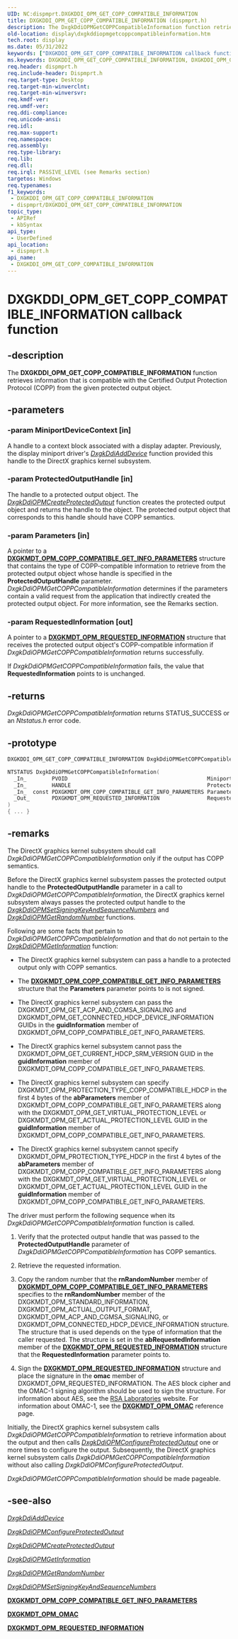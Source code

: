 ```yaml
---
UID: NC:dispmprt.DXGKDDI_OPM_GET_COPP_COMPATIBLE_INFORMATION
title: DXGKDDI_OPM_GET_COPP_COMPATIBLE_INFORMATION (dispmprt.h)
description: The DxgkDdiOPMGetCOPPCompatibleInformation function retrieves information that is compatible with the Certified Output Protection Protocol (COPP) from the given protected output object.
old-location: display\dxgkddiopmgetcoppcompatibleinformation.htm
tech.root: display
ms.date: 05/31/2022
keywords: ["DXGKDDI_OPM_GET_COPP_COMPATIBLE_INFORMATION callback function"]
ms.keywords: DXGKDDI_OPM_GET_COPP_COMPATIBLE_INFORMATION, DXGKDDI_OPM_GET_COPP_COMPATIBLE_INFORMATION callback, Dm_Opm_functions_7873b0b1-3983-49c4-8192-b0c59d5ae01c.xml, DxgkDdiOPMGetCOPPCompatibleInformation, DxgkDdiOPMGetCOPPCompatibleInformation callback function [Display Devices], display.dxgkddiopmgetcoppcompatibleinformation, dispmprt/DxgkDdiOPMGetCOPPCompatibleInformation
req.header: dispmprt.h
req.include-header: Dispmprt.h
req.target-type: Desktop
req.target-min-winverclnt: 
req.target-min-winversvr: 
req.kmdf-ver: 
req.umdf-ver: 
req.ddi-compliance: 
req.unicode-ansi: 
req.idl: 
req.max-support: 
req.namespace: 
req.assembly: 
req.type-library: 
req.lib: 
req.dll: 
req.irql: PASSIVE_LEVEL (see Remarks section)
targetos: Windows
req.typenames: 
f1_keywords:
 - DXGKDDI_OPM_GET_COPP_COMPATIBLE_INFORMATION
 - dispmprt/DXGKDDI_OPM_GET_COPP_COMPATIBLE_INFORMATION
topic_type:
 - APIRef
 - kbSyntax
api_type:
 - UserDefined
api_location:
 - dispmprt.h
api_name:
 - DXGKDDI_OPM_GET_COPP_COMPATIBLE_INFORMATION
---
```


# DXGKDDI_OPM_GET_COPP_COMPATIBLE_INFORMATION callback function

## -description

The **DXGKDDI_OPM_GET_COPP_COMPATIBLE_INFORMATION** function retrieves information that is compatible with the Certified Output Protection Protocol (COPP) from the given protected output object.

## -parameters

### -param MiniportDeviceContext [in]

A handle to a context block associated with a display adapter. Previously, the display miniport driver's [*DxgkDdiAddDevice*](nc-dispmprt-dxgkddi_add_device.md) function provided this handle to the DirectX graphics kernel subsystem.

### -param ProtectedOutputHandle [in]

The handle to a protected output object. The [*DxgkDdiOPMCreateProtectedOutput*](nc-dispmprt-dxgkddi_opm_create_protected_output.md) function creates the protected output object and returns the handle to the object. The protected output object that corresponds to this handle should have COPP semantics.

### -param Parameters [in]

A pointer to a [**DXGKMDT_OPM_COPP_COMPATIBLE_GET_INFO_PARAMETERS**](../d3dkmdt/ns-d3dkmdt-_dxgkmdt_opm_copp_compatible_get_info_parameters.md) structure that contains the type of COPP-compatible information to retrieve from the protected output object whose handle is specified in the **ProtectedOutputHandle** parameter. *DxgkDdiOPMGetCOPPCompatibleInformation* determines if the parameters contain a valid request from the application that indirectly created the protected output object. For more information, see the Remarks section.

### -param RequestedInformation [out]

A pointer to a [**DXGKMDT_OPM_REQUESTED_INFORMATION**](../d3dkmdt/ns-d3dkmdt-_dxgkmdt_opm_requested_information.md) structure that receives the protected output object's COPP-compatible information if *DxgkDdiOPMGetCOPPCompatibleInformation* returns successfully.

If *DxgkDdiOPMGetCOPPCompatibleInformation* fails, the value that **RequestedInformation** points to is unchanged.

## -returns

*DxgkDdiOPMGetCOPPCompatibleInformation* returns STATUS_SUCCESS or an *Ntstatus.h* error code.

## -prototype

```cpp
DXGKDDI_OPM_GET_COPP_COMPATIBLE_INFORMATION DxgkDdiOPMGetCOPPCompatibleInformation;

NTSTATUS DxgkDdiOPMGetCOPPCompatibleInformation(
  _In_        PVOID                                            MiniportDeviceContext,
  _In_        HANDLE                                           ProtectedOutputHandle,
  _In_  const PDXGKMDT_OPM_COPP_COMPATIBLE_GET_INFO_PARAMETERS Parameters,
  _Out_       PDXGKMDT_OPM_REQUESTED_INFORMATION               RequestedInformation
)
{ ... }
```

## -remarks

The DirectX graphics kernel subsystem should call *DxgkDdiOPMGetCOPPCompatibleInformation* only if the output has COPP semantics.

Before the DirectX graphics kernel subsystem passes the protected output handle to the **ProtectedOutputHandle** parameter in a call to *DxgkDdiOPMGetCOPPCompatibleInformation*, the DirectX graphics kernel subsystem always passes the protected output handle to the [*DxgkDdiOPMSetSigningKeyAndSequenceNumbers*](nc-dispmprt-dxgkddi_opm_set_signing_key_and_sequence_numbers.md) and [*DxgkDdiOPMGetRandomNumber*](nc-dispmprt-dxgkddi_opm_get_random_number.md) functions.

Following are some facts that pertain to *DxgkDdiOPMGetCOPPCompatibleInformation* and that do not pertain to the [*DxgkDdiOPMGetInformation*](nc-dispmprt-dxgkddi_opm_get_information.md) function:

* The DirectX graphics kernel subsystem can pass a handle to a protected output only with COPP semantics.

* The [**DXGKMDT_OPM_COPP_COMPATIBLE_GET_INFO_PARAMETERS**](../d3dkmdt/ns-d3dkmdt-_dxgkmdt_opm_copp_compatible_get_info_parameters.md) structure that the **Parameters** parameter points to is not signed.

* The DirectX graphics kernel subsystem can pass the DXGKMDT_OPM_GET_ACP_AND_CGMSA_SIGNALING and DXGKMDT_OPM_GET_CONNECTED_HDCP_DEVICE_INFORMATION GUIDs in the **guidInformation** member of DXGKMDT_OPM_COPP_COMPATIBLE_GET_INFO_PARAMETERS.

* The DirectX graphics kernel subsystem cannot pass the DXGKMDT_OPM_GET_CURRENT_HDCP_SRM_VERSION GUID in the **guidInformation** member of DXGKMDT_OPM_COPP_COMPATIBLE_GET_INFO_PARAMETERS.

* The DirectX graphics kernel subsystem can specify DXGKMDT_OPM_PROTECTION_TYPE_COPP_COMPATIBLE_HDCP in the first 4 bytes of the **abParameters** member of DXGKMDT_OPM_COPP_COMPATIBLE_GET_INFO_PARAMETERS along with the DXGKMDT_OPM_GET_VIRTUAL_PROTECTION_LEVEL or DXGKMDT_OPM_GET_ACTUAL_PROTECTION_LEVEL GUID in the **guidInformation** member of DXGKMDT_OPM_COPP_COMPATIBLE_GET_INFO_PARAMETERS.

* The DirectX graphics kernel subsystem cannot specify DXGKMDT_OPM_PROTECTION_TYPE_HDCP in the first 4 bytes of the **abParameters** member of DXGKMDT_OPM_COPP_COMPATIBLE_GET_INFO_PARAMETERS along with the DXGKMDT_OPM_GET_VIRTUAL_PROTECTION_LEVEL or DXGKMDT_OPM_GET_ACTUAL_PROTECTION_LEVEL GUID in the **guidInformation** member of DXGKMDT_OPM_COPP_COMPATIBLE_GET_INFO_PARAMETERS.

The driver must perform the following sequence when its *DxgkDdiOPMGetCOPPCompatibleInformation* function is called.

1. Verify that the protected output handle that was passed to the **ProtectedOutputHandle** parameter of *DxgkDdiOPMGetCOPPCompatibleInformation* has COPP semantics.

2. Retrieve the requested information.

3. Copy the random number that the **rnRandomNumber** member of [**DXGKMDT_OPM_COPP_COMPATIBLE_GET_INFO_PARAMETERS**](../d3dkmdt/ns-d3dkmdt-_dxgkmdt_opm_copp_compatible_get_info_parameters.md) specifies to the **rnRandomNumber** member of the DXGKMDT_OPM_STANDARD_INFORMATION, DXGKMDT_OPM_ACTUAL_OUTPUT_FORMAT, DXGKMDT_OPM_ACP_AND_CGMSA_SIGNALING, or DXGKMDT_OPM_CONNECTED_HDCP_DEVICE_INFORMATION structure. The structure that is used depends on the type of information that the caller requested. The structure is set in the **abRequestedInformation** member of the [**DXGKMDT_OPM_REQUESTED_INFORMATION**](../d3dkmdt/ns-d3dkmdt-_dxgkmdt_opm_requested_information.md) structure that the **RequestedInformation** parameter points to.

4. Sign the [**DXGKMDT_OPM_REQUESTED_INFORMATION**](../d3dkmdt/ns-d3dkmdt-_dxgkmdt_opm_requested_information.md) structure and place the signature in the **omac** member of DXGKMDT_OPM_REQUESTED_INFORMATION. The AES block cipher and the OMAC-1 signing algorithm should be used to sign the structure. For information about AES, see the [RSA Laboratories](https://www.rsa.com) website. For information about OMAC-1, see the [**DXGKMDT_OPM_OMAC**](../d3dkmdt/ns-d3dkmdt-_dxgkmdt_opm_omac.md) reference page.

Initially, the DirectX graphics kernel subsystem calls *DxgkDdiOPMGetCOPPCompatibleInformation* to retrieve information about the output and then calls [*DxgkDdiOPMConfigureProtectedOutput*](nc-dispmprt-dxgkddi_opm_configure_protected_output.md) one or more times to configure the output. Subsequently, the DirectX graphics kernel subsystem calls *DxgkDdiOPMGetCOPPCompatibleInformation* without also calling *DxgkDdiOPMConfigureProtectedOutput*.

*DxgkDdiOPMGetCOPPCompatibleInformation* should be made pageable.

## -see-also

[*DxgkDdiAddDevice*](nc-dispmprt-dxgkddi_add_device.md)

[*DxgkDdiOPMConfigureProtectedOutput*](nc-dispmprt-dxgkddi_opm_configure_protected_output.md)

[*DxgkDdiOPMCreateProtectedOutput*](nc-dispmprt-dxgkddi_opm_create_protected_output.md)

[*DxgkDdiOPMGetInformation*](nc-dispmprt-dxgkddi_opm_get_information.md)

[*DxgkDdiOPMGetRandomNumber*](nc-dispmprt-dxgkddi_opm_get_random_number.md)

[*DxgkDdiOPMSetSigningKeyAndSequenceNumbers*](nc-dispmprt-dxgkddi_opm_set_signing_key_and_sequence_numbers.md)

[**DXGKMDT_OPM_COPP_COMPATIBLE_GET_INFO_PARAMETERS**](../d3dkmdt/ns-d3dkmdt-_dxgkmdt_opm_copp_compatible_get_info_parameters.md)

[**DXGKMDT_OPM_OMAC**](../d3dkmdt/ns-d3dkmdt-_dxgkmdt_opm_omac.md)

[**DXGKMDT_OPM_REQUESTED_INFORMATION**](../d3dkmdt/ns-d3dkmdt-_dxgkmdt_opm_requested_information.md)
